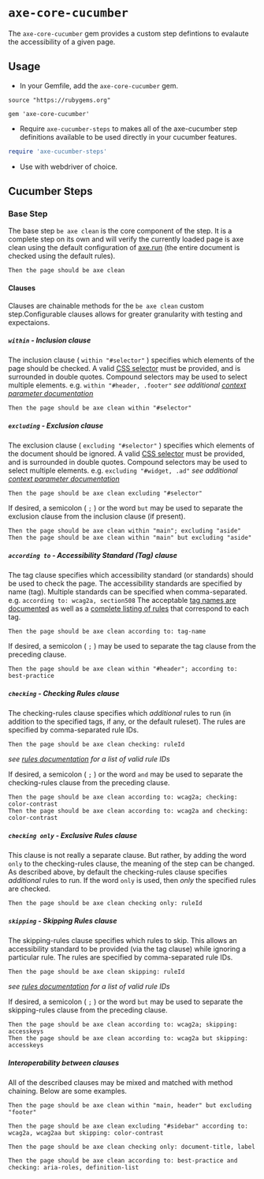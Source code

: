 # `axe-core-cucumber`
The `axe-core-cucumber` gem provides a custom step defintions to evalaute the accessibility of a given page.

## Usage

- In your Gemfile, add the `axe-core-cucumber` gem.

```Gemfile
source "https://rubygems.org"

gem 'axe-core-cucumber'
```

- Require `axe-cucumber-steps` to makes all of the axe-cucumber step definitions available to be used directly in your cucumber features.

``` rb
require 'axe-cucumber-steps'
```

- Use with webdriver of choice.

## Cucumber Steps

### Base Step

The base step `be axe clean` is the core component of the step. It is a complete step on its own and will verify the currently loaded page is axe clean using the default configuration of [axe.run][axe-run] (the entire document is checked using the default rules).

```gherkin
Then the page should be axe clean
```

#### Clauses

Clauses are chainable methods for the `be axe clean` custom step.Configurable clauses allows for greater granularity with testing and expectaions.

##### `within` - Inclusion clause

The inclusion clause ( `within "#selector"` ) specifies which elements of the page should be checked. A valid [CSS selector][css selector] must be provided, and is surrounded in double quotes. Compound selectors may be used to select multiple elements. e.g. `within "#header, .footer"`
*see additional [context parameter documentation][context-param]*

``` gherkin
Then the page should be axe clean within "#selector"
```

##### `excluding` - Exclusion clause

The exclusion clause ( `excluding "#selector"` ) specifies which elements of the document should be ignored. A valid [CSS selector][css selector] must be provided, and is surrounded in double quotes. Compound selectors may be used to select multiple elements. e.g. `excluding "#widget, .ad"`
*see additional [context parameter documentation][context-param]*

``` gherkin
Then the page should be axe clean excluding "#selector"
```

If desired, a semicolon ( `;` ) or the word `but` may be used to separate the exclusion clause from the inclusion clause (if present).

``` gherkin
Then the page should be axe clean within "main"; excluding "aside"
Then the page should be axe clean within "main" but excluding "aside"
```

##### `according to` - Accessibility Standard (Tag) clause

The tag clause specifies which accessibility standard (or standards) should be used to check the page. The accessibility standards are specified by name (tag). Multiple standards can be specified when comma-separated. e.g. `according to: wcag2a, section508`
The acceptable [tag names are documented][options-param] as well as a [complete listing of rules][rules] that correspond to each tag.

``` gherkin
Then the page should be axe clean according to: tag-name
```

If desired, a semicolon ( `;` ) may be used to separate the tag clause from the preceding clause.

``` gherkin
Then the page should be axe clean within "#header"; according to: best-practice
```

##### `checking` - Checking Rules clause

The checking-rules clause specifies which *additional* rules to run (in addition to the specified tags, if any, or the default ruleset). The rules are specified by comma-separated rule IDs.

``` gherkin
Then the page should be axe clean checking: ruleId
```

*see [rules documentation][rules] for a list of valid rule IDs*

If desired, a semicolon ( `;` ) or the word `and` may be used to separate the checking-rules clause from the preceding clause.

``` gherkin
Then the page should be axe clean according to: wcag2a; checking: color-contrast
Then the page should be axe clean according to: wcag2a and checking: color-contrast
```

##### `checking only` - Exclusive Rules clause

This clause is not really a separate clause. But rather, by adding the word `only` to the checking-rules clause, the meaning of the step can be changed. As described above, by default the checking-rules clause specifies *additional* rules to run. If the word `only` is used, then *only* the specified rules are checked.

``` gherkin
Then the page should be axe clean checking only: ruleId
```

##### `skipping` - Skipping Rules clause

The skipping-rules clause specifies which rules to skip. This allows an accessibility standard to be provided (via the tag clause) while ignoring a particular rule. The rules are specified by comma-separated rule IDs.

``` gherkin
Then the page should be axe clean skipping: ruleId
```

*see [rules documentation][rules] for a list of valid rule IDs*

If desired, a semicolon ( `;` ) or the word `but` may be used to separate the skipping-rules clause from the preceding clause.

``` gherkin
Then the page should be axe clean according to: wcag2a; skipping: accesskeys
Then the page should be axe clean according to: wcag2a but skipping: accesskeys
```

##### Interoperability between clauses

All of the described clauses may be mixed and matched with method chaining. Below are some examples.

``` gherkin
Then the page should be axe clean within "main, header" but excluding "footer"

Then the page should be axe clean excluding "#sidebar" according to: wcag2a, wcag2aa but skipping: color-contrast

Then the page should be axe clean checking only: document-title, label

Then the page should be axe clean according to: best-practice and checking: aria-roles, definition-list
```

[inclusion-clause]: #inclusion-clause
[exclusion-clause]: #exclusion-clause
[tag-clause]: #accessibility-standard-tag-clause
[rules-clause]: #checking-rules-clause
[exclusive-rules-clause]: #exclusive-rules-clause
[skipping-rules-clause]: #skipping-rules-clause

[axe-run]: https://github.com/dequelabs/axe-core/blob/master/doc/API.md#api-name-axerun
[context-param]: https://github.com/dequelabs/axe-core/blob/master/doc/API.md#context-parameter
[options-param]: https://github.com/dequelabs/axe-core/blob/master/doc/API.md#options-parameter
[rules]: https://github.com/dequelabs/axe-core/blob/master/doc/rule-descriptions.md

[css selector]: https://developer.mozilla.org/en-US/docs/Web/Guide/CSS/Getting_started/Selectors
